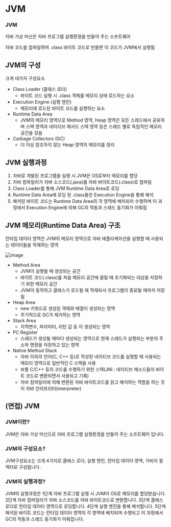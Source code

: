 # JVM

### JVM

자바 가상 머신은 자바 프로그램 실행환경을 만들어 주는  소프트웨어 

자바 코드를 컴파일하여 .class 바이트 코드로 만들면 이 코드가 JVM에서 실행됨

## JVM의 구성

크게 네가지 구성요소

- Class Loader (클래스 로더)
    - 바이트 코드 실행 시 .class 객체를 메모리 상에 로드하는 요소
- Execution Engine (실행 엔진)
    - 메모리에 로드된 바이트 코드를 실행하는 요소
- Runtime Data Area
    - JVM의 메모리 영역으로 Method 영역, Heap 영역은 모든 스레드에서 공유하며 스택 영역과 네이티브 메서드 스택 영역 등은 스레드 별로 독립적인 메모리 공간을 갖음
- Carbage Collectors (GC)
    - 더 이상 참조하지 않는 Heap 영역의 메모리를 정리

## JVM 실행과정

1. 자바로 개발된 프로그램을 실행 시 JVM은 OS로부터 메모리를 할당
2. 자바 컴파일러가 자바 소스코드(.java)를 자바 바이트코드(.class)로 컴파일
3. Class Loader를 통해 JVM Runtime Data Area로 로딩
4. Runtime Data Area에 로딩 된 .class들은 Execution Engine을 통해 해석
5. 해석된 바이트 코드는 Runtime Data Area의 각 영역에 배치되어 수행하며 이 과정에서 Execution Engine에 의해 GC의 작동과 스레드 동기화가 이뤄짐 

## JVM 메모리(Runtime Data Area) 구조

런타임 데이터 영역은 JVM의 메모리 영역으로 자바 애플리케이션을 실행할 때 사용되는 데이터들을 적재하는 영역

![image](https://user-images.githubusercontent.com/107789417/212910746-9b56052c-01d5-48c3-9db9-300308314d1d.png)

- Method Area
    - JVM이 실행될 때 생성되는 공간
    - 바이트 코드(.class)를 처음 메모리 공간에 올릴 때 초기화되는 대상을 저장하기 위한 메모리 공간
    - JVM이 동작하고 클래스가 로드될 때 적재되서 프로그램이 종료될 때까지 저장됨
- Heap Area
    - new 키워드로 생성된 객체와 배열이 생성되는 영역
    - 주기적으로 GC가 제거하는 영역
- Stack Area
    - 지역변수, 파라미터, 리턴 값 등 이 생성되는 영역
- PC Register
    - 스레드가 생성될 때마다 생성되는 영역으로 현재 스레드가 실행되는 부분의 주소와 명령을 저장하고 있는 영역
- Native Method Stack
    - 자바 이외의 언어(C, C++ 등)로 작성된 네이티브 코드를 실행할 때 사용되는 메모리 영역으로 일반적인 C 스택을 사용
    - 보통 C/C++ 등의 코드를 수행하기 위한 스택(JNI : 네이티브 메소드들이 바이트 코드로 변환되면서 사용되고 기록)
    - 자바 컴파일러에 의해 변환된 자바 바이트코드를 읽고 해석하는 역할을 하는 것이 자바 인터프리터(interpreter)

## (면접) JVM

### JVM이란?

JVM은 자바 가상 머신으로 자바 프로그램 실행환경을 만들어 주는 소프트웨어 입니다.

### JVM의 구성요소?

JVM구성요소는 크게 4가지로 클래스 로더, 실행 엔진, 런타임 데이터 영역, 가비지 컬렉터로 구성됩니다.

### JVM의 실행과정?

JVM의 실행과정은 1단계 자바 프로그램 실행 시 JVM이 OS로 메모리를 할당받습니다.  2단계 자바 컴파일러가 자바 소스코드를 자바 바이트코드로 변환합니다. 3단계 클래스 로더로 런타임 데이터 영역으로 로딩합니다. 4단계 실행 엔진을 통해 해석합니다. 5단계 해석된 바이트 코드는 런타임 데이터 영역의 각 영역에 배치되며 수행되고 이 과정에서 GC의 작동과 스레드 동기화가 이뤄집니다.
